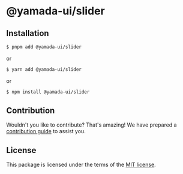 # @yamada-ui/slider

## Installation

```sh
$ pnpm add @yamada-ui/slider
```

or

```sh
$ yarn add @yamada-ui/slider
```

or

```sh
$ npm install @yamada-ui/slider
```

## Contribution

Wouldn't you like to contribute? That's amazing! We have prepared a [contribution guide](https://github.com/hirotomoyamada/yamada-ui/blob/main/CONTRIBUTING.md) to assist you.

## License

This package is licensed under the terms of the
[MIT license](https://github.com/hirotomoyamada/yamada-ui/blob/main/LICENSE).
